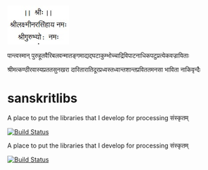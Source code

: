 ![Sri](/sri.jpg?raw=true)


पान्त्वस्मान् पुरुहूतवैरिबलवन्मातङ्गमाद्यद्घटाकुम्भोच्चाद्रिविपाटनाधिकपटुप्रत्येकवज्रायिताः

श्रीमत्कण्ठीरवास्यप्रततसुनखरा दारितारातिदूरप्रध्वस्तध्वान्तशान्तप्रविततमनसा भाविता नाकिवृन्दैः

# sanskritlibs


A place to put the libraries that I develop for processing संस्कृतम्

[![Build Status](https://travis-ci.org/kpachar/sanskritlibs.svg?branch=master)](https://travis-ci.org/kpachar/sanskritlibs)

A place to put the libraries that I develop for processing संस्कृतम्

[![Build Status](https://travis-ci.org/kpachar/sanskritlibs.svg?branch=master)](https://travis-ci.org/kpachar/sanskritlibs)
